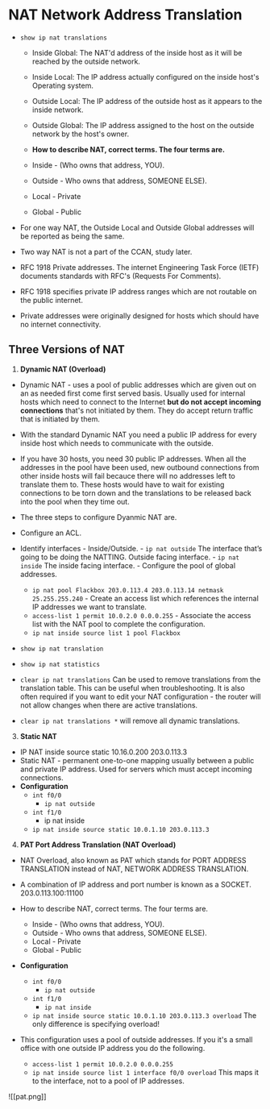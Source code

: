 # NAT Network Address Translation #
- ```show ip nat translations```
	- Inside Global: The NAT'd address of the inside host as it will be reached by the outside network.
	- Inside Local: The IP address actually configured on the inside host's Operating system.
	- Outside Local: The IP address of the outside host as it appears to the inside network.
	- Outside Global: The IP address assigned to the host on the outside network by the host's owner.

	-   **How to describe NAT, correct terms. The four terms are.**
    -   Inside - (Who owns that address, YOU).
    -   Outside - Who owns that address, SOMEONE ELSE).
    -   Local - Private
    -   Global - Public

- For one way NAT, the Outside Local and Outside Global addresses will be reported as being the same.
- Two way NAT is not a part of the CCAN, study later.

- RFC 1918 Private addresses. The internet Engineering Task Force (IETF) documents standards with RFC's (Requests For Comments).
- RFC 1918 specifies private IP address ranges which are not routable on the public internet.
- Private addresses were originally designed for hosts which should have no internet connectivity.

## Three Versions of NAT ##
1.  **Dynamic NAT (Overload)**
- Dynamic NAT - uses a pool of public addresses which are given out on an as needed first come first served basis. Usually used for internal hosts which need to connect to the Internet **but do not accept incoming connections** that's not initiated by them. They do accept return traffic that is initiated by them. 
- With the standard Dynamic NAT you need a public IP address for every inside host which needs to communicate with the outside.
- If you have 30 hosts, you need 30 public IP addresses. When all the addresses in the pool have been used, new outbound connections from other inside hosts will fail becauce there will no addresses left to translate them to. These hosts would have to wait for existing connections to be torn down and the translations to be released back into the pool when they time out.
-   The three steps to configure Dyanmic NAT are.
-   Configure an ACL.
   -   Identify interfaces - Inside/Outside.
	-   ```ip nat outside``` The interface that’s going to be doing the NATTING. Outside facing interface.
	-   ```ip nat inside``` The inside facing interface.
	- Configure the pool of global addresses.
		- ```ip nat pool Flackbox 203.0.113.4 203.0.113.14 netmask 25.255.255.240```
	- Create an access list which references the internal IP addresses we want to translate.
		- ```access-list 1 permit 10.0.2.0 0.0.0.255```
	- Associate the access list with the NAT pool to complete the configuration.
		- ```ip nat inside source list 1 pool Flackbox```

- ```show ip nat translation```
- ```show ip nat statistics```
- ```clear ip nat translations``` Can be used to remove translations from the translation table. This can be useful when troubleshooting. It is also often required if you want to edit your NAT configuration - the router will not allow changes when there are active translations.
- ```clear ip nat translations *``` will remove all dynamic translations.

3.  **Static NAT**
-   IP NAT inside source static 10.16.0.200 203.0.113.3
- Static NAT - permanent one-to-one mapping usually between a public and private IP address. Used for servers which must accept incoming connections.
- **Configuration**
	- ```int f0/0```
		- ```ip nat outside```
	- ```int f1/0```
		- ip nat inside
	- ```ip nat inside source static 10.0.1.10 203.0.113.3```

4.  **PAT Port Address Translation (NAT Overload)**
-   NAT Overload, also known as PAT which stands for PORT ADDRESS TRANSLATION instead of NAT, NETWORK ADDRESS TRANSLATION.
-   A combination of IP address and port number is known as a SOCKET. 203.0.113.100:11100
-   How to describe NAT, correct terms. The four terms are.
    -   Inside - (Who owns that address, YOU).
    -   Outside - Who owns that address, SOMEONE ELSE).
    -   Local - Private
    -   Global - Public
- **Configuration**
	- ```int f0/0```
		- ```ip nat outside```
	- ```int f1/0```
		- ```ip nat inside```
	- ```ip nat inside source static 10.0.1.10 203.0.113.3 overload``` The only difference is specifying overload!

- This configuration uses a pool of outside addresses. If you it's a small office with one outside IP address you do the following.
	- ```access-list 1 permit 10.0.2.0 0.0.0.255```
	- ```ip nat inside source list 1 interface f0/0 overload``` This maps it to the interface, not to a pool of IP addresses.

![[pat.png]]
